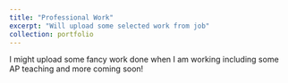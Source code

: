 ```yaml
---
title: "Professional Work" 
excerpt: "Will upload some selected work from job"
collection: portfolio
---
```


<!-- This is an item in your portfolio. It can be have images or nice text. If you name the file .md, it will be parsed as markdown. If you name the file .html, it will be parsed as HTML. -->
I might upload some fancy work done when I am working including some AP teaching and more coming soon!
